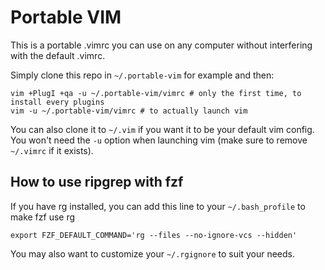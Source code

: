# Portable VIM

This is a portable .vimrc you can use on any computer without interfering with the default .vimrc.

Simply clone this repo in `~/.portable-vim` for example and then:

```
vim +PlugI +qa -u ~/.portable-vim/vimrc # only the first time, to install every plugins
vim -u ~/.portable-vim/vimrc # to actually launch vim
```

You can also clone it to `~/.vim` if you want it to be your default vim config. You won't need the `-u` option when launching vim (make sure to remove `~/.vimrc` if it exists).


## How to use ripgrep with fzf

If you have rg installed, you can add this line to your `~/.bash_profile` to make fzf use rg

```
export FZF_DEFAULT_COMMAND='rg --files --no-ignore-vcs --hidden'
```

You may also want to customize your `~/.rgignore` to suit your needs.
